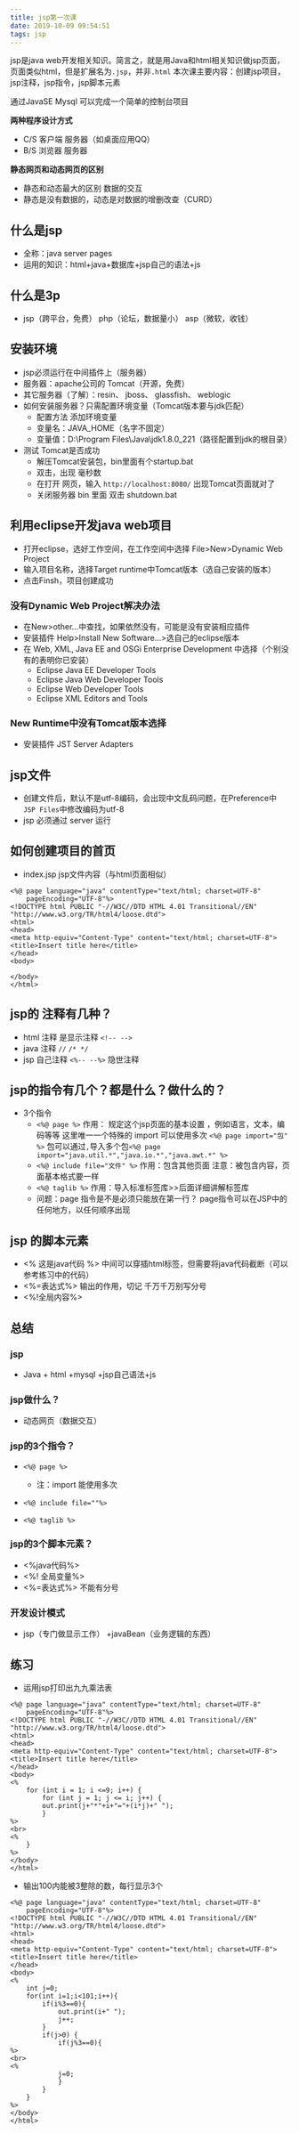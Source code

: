 ```yaml
---
title: jsp第一次课
date: 2019-10-09 09:54:51
tags: jsp
---
```

jsp是java web开发相关知识。简言之，就是用Java和html相关知识做jsp页面，页面类似html，但是扩展名为`.jsp`，并非`.html`
本次课主要内容：创建jsp项目，jsp注释，jsp指令，jsp脚本元素
<!--more-->
通过JavaSE Mysql 可以完成一个简单的控制台项目

**两种程序设计方式**
* C/S 客户端 服务器（如桌面应用QQ）
* B/S 浏览器 服务器

**静态网页和动态网页的区别**
* 静态和动态最大的区别 数据的交互
* 静态是没有数据的，动态是对数据的增删改查（CURD）

## 什么是jsp
* 全称：java server pages
* 运用的知识：html+java+数据库+jsp自己的语法+js

## 什么是3p
* jsp（跨平台，免费） php（论坛，数据量小） asp（微软，收钱）

## 安装环境
* jsp必须运行在中间插件上（服务器）
* 服务器：apache公司的 Tomcat（开源，免费）
* 其它服务器（了解）：resin、 jboss、 glassfish、 weblogic 
* 如何安装服务器？只需配置环境变量（Tomcat版本要与jdk匹配）
    * 配置方法 添加环境变量 
    * 变量名：JAVA_HOME（名字不固定）
    * 变量值：D:\Program Files\Java\jdk1.8.0_221（路径配置到jdk的根目录）
* 测试 Tomcat是否成功
	* 解压Tomcat安装包，bin里面有个startup.bat
	* 双击，出现 毫秒数 
	* 在打开 网页，输入 `http://localhost:8080/` 出现Tomcat页面就对了
    * 关闭服务器 bin 里面 双击 shutdown.bat

## 利用eclipse开发java web项目
* 打开eclipse，选好工作空间，在工作空间中选择 File>New>Dynamic Web Project
* 输入项目名称，选择Target runtime中Tomcat版本（选自己安装的版本）
* 点击Finsh，项目创建成功

### 没有Dynamic Web Project解决办法
* 在New>other...中查找，如果依然没有，可能是没有安装相应插件
* 安装插件 Help>Install New Software...>选自己的eclipse版本
* 在  Web, XML, Java EE and OSGi Enterprise Development	中选择（个别没有的表明你已安装）
    * Eclipse Java EE Developer Tools
    * Eclipse Java Web Developer Tools
    * Eclipse Web Developer Tools
    * Eclipse XML Editors and Tools

### New Runtime中没有Tomcat版本选择
* 安装插件 JST Server Adapters

## jsp文件
* 创建文件后，默认不是utf-8编码，会出现中文乱码问题，在Preference中 `JSP Files`中修改编码为utf-8
* jsp 必须通过 server 运行

## 如何创建项目的首页
* index.jsp
jsp文件内容（与html页面相似）
```
<%@ page language="java" contentType="text/html; charset=UTF-8"
    pageEncoding="UTF-8"%>
<!DOCTYPE html PUBLIC "-//W3C//DTD HTML 4.01 Transitional//EN" "http://www.w3.org/TR/html4/loose.dtd">
<html>
<head>
<meta http-equiv="Content-Type" content="text/html; charset=UTF-8">
<title>Insert title here</title>
</head>
<body>

</body>
</html>
```
## jsp的 注释有几种？
* html 注释 是显示注释   `<!-- -->` 
* java 注释  `//` `/* */` 
* jsp 自己注释  `<%-- --%>` 隐世注释

## jsp的指令有几个？都是什么？做什么的？
* 3个指令
	* `<%@ page %>`
	作用： 规定这个jsp页面的基本设置 ，例如语言，文本，编码等等
	这里唯一一个特殊的  import  可以使用多次
	`<%@ page import="包" %>`
	包可以通过`,`导入多个包`<%@ page import="java.util.*","java.io.*","java.awt.*" %>`
	* `<%@ include file="文件" %>`
	作用：包含其他页面 
	注意：被包含内容，页面基本格式要一样
	* `<%@ taglib %>`
	作用：导入标准标签库>>后面详细讲解标签库
	* 问题：page 指令是不是必须只能放在第一行？
	page指令可以在JSP中的任何地方，以任何顺序出现

## jsp 的脚本元素
* <% 这是java代码 %>
中间可以穿插html标签，但需要将java代码截断（可以参考练习中的代码）
* <%=表达式%>
输出的作用，切记 千万千万别写分号
* <%!全局内容%>

## 总结
### jsp
* Java + html +mysql +jsp自己语法+js

### jsp做什么？
* 动态网页（数据交互）

### jsp的3个指令？
* `<%@ page %>`
	* 注：import 能使用多次

* `<%@ include file=""%>`
* `<%@ taglib %>`

### jsp的3个脚本元素？
* <%java代码%>
* <%! 全局变量%>
* <%=表达式%> 不能有分号

### 开发设计模式
* jsp（专门做显示工作） +javaBean（业务逻辑的东西）

## 练习
* 运用jsp打印出九九乘法表

```
<%@ page language="java" contentType="text/html; charset=UTF-8"
    pageEncoding="UTF-8"%>
<!DOCTYPE html PUBLIC "-//W3C//DTD HTML 4.01 Transitional//EN" "http://www.w3.org/TR/html4/loose.dtd">
<html>
<head>
<meta http-equiv="Content-Type" content="text/html; charset=UTF-8">
<title>Insert title here</title>
</head>
<body>
<%
	for (int i = 1; i <=9; i++) {
		for (int j = 1; j <= i; j++) {
		out.print(j+"*"+i+"="+(i*j)+" ");
		}
%>
<br>
<%
	}
%>
</body>
</html>
```
* 输出100内能被3整除的数，每行显示3个

```
<%@ page language="java" contentType="text/html; charset=UTF-8"
    pageEncoding="UTF-8"%>
<!DOCTYPE html PUBLIC "-//W3C//DTD HTML 4.01 Transitional//EN" "http://www.w3.org/TR/html4/loose.dtd">
<html>
<head>
<meta http-equiv="Content-Type" content="text/html; charset=UTF-8">
<title>Insert title here</title>
</head>
<body>
<%
	int j=0;
	for(int i=1;i<101;i++){
		if(i%3==0){
			out.print(i+" ");
			j++;
		}
		if(j>0) {
			if(j%3==0){	
%>
<br>
<%
			j=0;
			}
		}
	}
%>
</body>
</html>
```